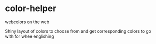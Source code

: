 color-helper
============

webcolors on the web

Shiny layout of colors to choose from
and get corresponding colors to go with for
whee englishing
